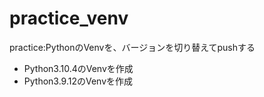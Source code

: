 # practice_venv
practice:PythonのVenvを、バージョンを切り替えてpushする

- Python3.10.4のVenvを作成
- Python3.9.12のVenvを作成
